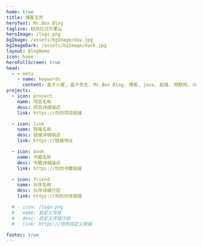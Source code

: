 ```yaml
---
home: true
title: 博客主页
heroText: Mr.Box Blog
tagline: 轻舟已过万重山
heroImage: /logo.png
bgImage: /assets/bgImage/day.jpg
bgImageDark: /assets/bgImage/dark.jpg
layout: BlogHome
icon: home
heroFullScreen: true
head:
  - - meta
    - name: keywords
      content: 盒子小屋, 盒子先生, Mr.Box Blog, 博客, java, 前端, 物联网, Vue
projects:
  - icon: project
    name: 项目名称
    desc: 项目详细描述
    link: https://你的项目链接

  - icon: link
    name: 链接名称
    desc: 链接详细描述
    link: https://链接地址

  - icon: book
    name: 书籍名称
    desc: 书籍详细描述
    link: https://你的书籍链接

  - icon: friend
    name: 伙伴名称
    desc: 伙伴详细介绍
    link: https://你的伙伴链接

  # - icon: /logo.png
  #   name: 自定义项目
  #   desc: 自定义详细介绍
  #   link: https://你的自定义链接

footer: true
---
```


